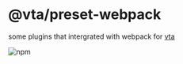 # @vta/preset-webpack

some plugins that intergrated with webpack for [vta](https://github.com/vta-js/vta)

![npm](https://img.shields.io/npm/v/@vta/preset-webpack)
